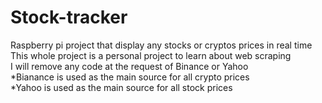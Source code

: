 # Stock-tracker
Raspberry pi project that display any stocks or cryptos prices in real time  
This whole project is a personal project to learn about web scraping  
I will remove any code at the request of Binance or Yahoo  
*Bianance is used as the main source for all crypto prices  
*Yahoo is used as the main source for all stock prices  
